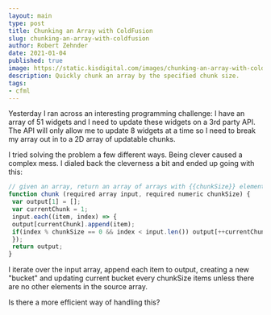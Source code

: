 ```yaml
---
layout: main
type: post
title: Chunking an Array with ColdFusion
slug: chunking-an-array-with-coldfusion
author: Robert Zehnder
date: 2021-01-04
published: true
image: https://static.kisdigital.com/images/chunking-an-array-with-coldfusion/00_cover.jpeg
description: Quickly chunk an array by the specified chunk size.
tags: 
- cfml
---
```

Yesterday I ran across an interesting programming challenge: I have an array of 51 widgets and I need to update these widgets on a 3rd party API. The API will only allow me to update 8 widgets at a time so I need to break my array out in to a 2D array of updatable chunks.

I tried solving the problem a few different ways. Being clever caused a complex mess. I dialed back the cleverness a bit and ended up going with this:

``` javascript
// given an array, return an array of arrays with {{chunkSize}} elements
function chunk (required array input, required numeric chunkSize) {
 var output[1] = [];
 var currentChunk = 1;
 input.each((item, index) => {
 output[currentChunk].append(item);
 if(index % chunkSize == 0 && index < input.len()) output[++currentChunk] = [];
 });
 return output;
}
```

I iterate over the input array, append each item to output, creating a new "bucket" and updating current bucket every chunkSize items unless there are no other elements in the source array.

Is there a more efficient way of handling this?

